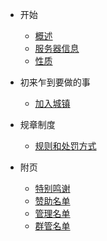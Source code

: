 - 开始

  - [概述](/README.md)
  - [服务器信息](/information.md)
  - [性质](/xingzhi.md)
  
- 初来乍到要做的事
  
  - [加入城镇](/jointown.md)

- 规章制度

  - [规则和处罚方式](/rules.md)

- 附页

  - [特别鸣谢](/thanks.md)
  - [赞助名单](/prime.md)
  - [管理名单](/ops.md)
  - [群管名单](/groupmanager.md)
